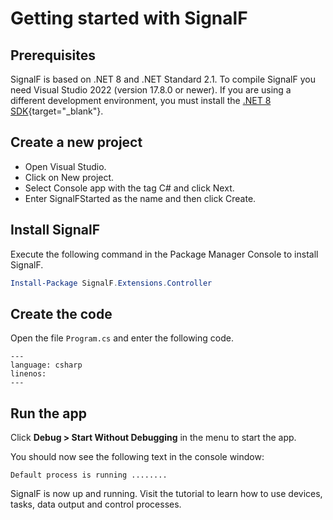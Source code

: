# Getting started with SignalF

## Prerequisites

SignalF is based on .NET 8 and .NET Standard 2.1. To compile SignalF you need Visual Studio 2022 (version 17.8.0 or newer). If you are using a different development environment, you must install the [.NET 8 SDK](https://dotnet.microsoft.com/en-us/download/dotnet/8.0){target="_blank"}.


## Create a new project

- Open Visual Studio.
- Click on New project.
- Select Console app with the tag C# and click Next.
- Enter SignalFStarted as the name and then click Create.


## Install SignalF

Execute the following command in the Package Manager Console to install SignalF.

```powershell
Install-Package SignalF.Extensions.Controller
```


## Create the code


Open the file `Program.cs` and enter the following code.

```{literalinclude} Program.cs
---
language: csharp
linenos:
---
```


## Run the app

Click **Debug > Start Without Debugging** in the menu to start the app.

You should now see the following text in the console window:

```text
Default process is running ........
```

SignalF is now up and running. Visit the tutorial to learn how to use devices, tasks, data output and control processes.

